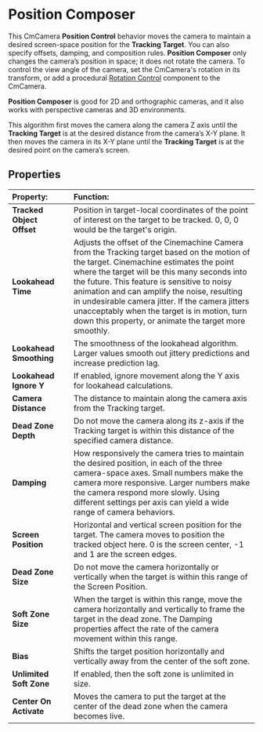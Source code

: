 # Position Composer

This CmCamera __Position Control__ behavior moves the camera to maintain a desired screen-space position for the __Tracking Target__. You can also specify offsets, damping, and composition rules. __Position Composer__ only changes the camera’s position in space; it does not rotate the camera. To control the view angle of the camera, set the CmCamera's rotation in its transform, or add a procedural [Rotation Control](CinemachineVirtualCameraAim.md) component to the CmCamera.

__Position Composer__ is good for 2D and orthographic cameras, and it also works with perspective cameras and 3D environments.

This algorithm first moves the camera along the camera Z axis until the __Tracking Target__ is at the desired distance from the camera’s X-Y plane. It then moves the camera in its X-Y plane until the __Tracking Target__ is at the desired point on the camera’s screen.

## Properties

| **Property:** || **Function:** |
|:---|:---|:---|
| __Tracked Object Offset__ || Position in target-local coordinates of the point of interest on the target to be tracked.  0, 0, 0 would be the target's origin. |
| __Lookahead Time__ || Adjusts the offset of the Cinemachine Camera from the Tracking target based on the motion of the target. Cinemachine estimates the point where the target will be this many seconds into the future. This feature is sensitive to noisy animation and can amplify the noise, resulting in undesirable camera jitter. If the camera jitters unacceptably when the target is in motion, turn down this property, or animate the target more smoothly. |
| __Lookahead Smoothing__ || The smoothness of the lookahead algorithm. Larger values smooth out jittery predictions and increase prediction lag. |
| __Lookahead Ignore Y__ || If enabled, ignore movement along the Y axis for lookahead calculations. |
| __Camera Distance__ || The distance to maintain along the camera axis from the Tracking target. |
| __Dead Zone Depth__ || Do not move the camera along its z-axis if the Tracking target is within this distance of the specified camera distance. |
| __Damping__ || How responsively the camera tries to maintain the desired position, in each of the three camera-space axes.  Small numbers make the camera more responsive. Larger numbers make the camera respond more slowly.  Using different settings per axis can yield a wide range of camera behaviors. |
| __Screen Position__ || Horizontal and vertical screen position for the target. The camera moves to position the tracked object here. 0 is the screen center, -1 and 1 are the screen edges. |
| __Dead Zone Size__ || Do not move the camera horizontally or vertically when the target is within this range of the Screen Position. |
| __Soft Zone Size__ || When the target is within this range, move the camera horizontally and vertically to frame the target in the dead zone. The Damping properties affect the rate of the camera movement within this range.  |
| __Bias__ || Shifts the target position horizontally and vertically away from the center of the soft zone. |
| __Unlimited Soft Zone__ || If enabled, then the soft zone is unlimited in size. |
| __Center On Activate__ || Moves the camera to put the target at the center of the dead zone when the camera becomes live. |
